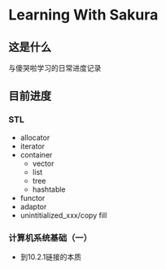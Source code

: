 # Learning With Sakura

## 这是什么

与傻哭啦学习的日常进度记录

## 目前进度

### STL

- allocator
- iterator
- container
  - vector
  - list 
  - tree
  - hashtable
- functor
- adaptor
- unintitialized_xxx/copy fill

### 计算机系统基础（一）

- 到10.2.1链接的本质

